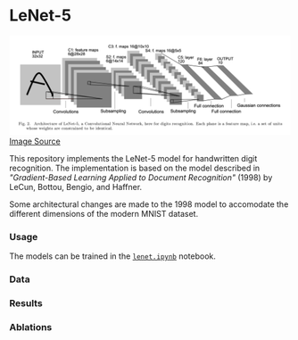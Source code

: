 # LeNet-5

![lenet5](src/res/LeCun98.png)
[Image Source](http://vision.stanford.edu/cs598_spring07/papers/Lecun98.pdf)


This repository implements the LeNet-5 model for handwritten digit recognition. The implementation is based on the model described in *"Gradient-Based Learning Applied to Document Recognition"* (1998) by LeCun, Bottou, Bengio, and Haffner. 

Some architectural changes are made to the 1998 model to accomodate the different dimensions of the modern MNIST dataset. 

### Usage
The models can be trained in the [`lenet.ipynb`](lenet.ipynb) notebook.

### Data

### Results

### Ablations
